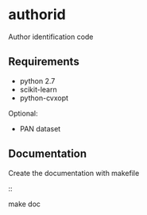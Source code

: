 authorid
========

Author identification code


Requirements
------------

* python 2.7
* scikit-learn
* python-cvxopt 

Optional:

* PAN dataset


Documentation
-------------

Create the documentation with makefile

::
  
   make doc
